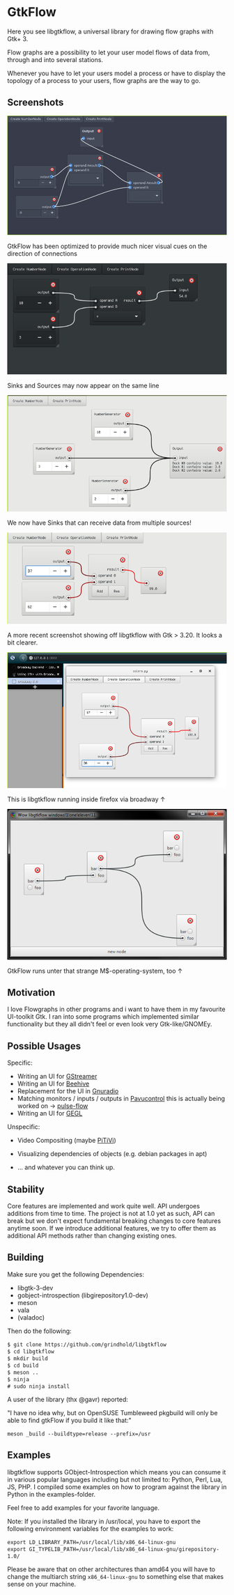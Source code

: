 GtkFlow
=======

Here you see libgtkflow, a universal library for drawing flow graphs with
Gtk+ 3.

Flow graphs are a possibility to let your user model flows of data from, through
and into several stations.

Whenever you have to let your users model a process or have to display the topology
of a process to your users, flow graphs are the way to go.

Screenshots
-----------

![ConnectorAesthetics](./screenshots/connection_aesthetics.png)

GtkFlow has been optimized to provide much nicer visual cues on the direction of connections

![SameLineDocks](./screenshots/sameline.png)

Sinks and Sources may now appear on the same line

![GtkFlowMultisink](./screenshots/multisink.png)

We now have Sinks that can receive data from multiple sources!

![GtkFlowColor](./screenshots/gtk3-20.png)

A more recent screenshot showing off libgtkflow with Gtk > 3.20. It looks
a bit clearer.

![LibGtkFlow](./screenshots/broadway.png)

This is libgtkflow running inside firefox via broadway ↑

![GtkFlowWindows](./screenshots/windows.png)

GtkFlow runs unter that strange M$-operating-system, too ↑

Motivation
----------

I love Flowgraphs in other programs and i want to have them in my favourite
UI-toolkit Gtk. I ran into some programs which implemented similar functionality
but they all didn't feel or even look very Gtk-like/GNOMEy.

Possible Usages
---------------

Specific:

  * Writing an UI for [GStreamer](http://gstreamer.org)
  * Writing an UI for [Beehive](https://github.com/muesli/beehive)
  * Replacement for the UI in [Gnuradio](http://gnuradio.org)
  * Matching monitors / inputs / outputs in [Pavucontrol](http://freedesktop.org/software/pulseaudio/pavucontrol/) this is actually being worked on → [pulse-flow](https://github.com/benwaffle/pulse-flow)
  * Writing an UI for [GEGL](http://gegl.org)

Unspecific:

  * Video Compositing (maybe [PiTiVi](http://www.pitivi.org))
  * Visualizing dependencies of objects (e.g. debian packages in apt)

  * … and whatever you can think up.

Stability
-------------

Core features are implemented and work quite well.
API undergoes additions from time to time. The project is not at 1.0 yet
as such, API can break but we don't expect fundamental breaking changes
to core features anytime soon. If we introduce additional features, we
try to offer them as additional API methods rather than changing existing
ones.

Building
--------

Make sure you get the following Dependencies:

  * libgtk-3-dev
  * gobject-introspection (libgirepository1.0-dev)
  * meson
  * vala
  * (valadoc)

Then do the following:

```
$ git clone https://github.com/grindhold/libgtkflow
$ cd libgtkflow
$ mkdir build
$ cd build
$ meson ..
$ ninja
# sudo ninja install
```

A user of the library (thx @gavr) reported:

"I have no idea why, but on OpenSUSE Tumbleweed pkgbuild will only be able to find gtkFlow if you build it like that:"
```
meson _build --buildtype=release --prefix=/usr
```

Examples
--------

libgtkflow supports GObject-Introspection which means you can consume it in various
popular languages including but not limited to: Python, Perl, Lua, JS, PHP.
I compiled some examples on how to program against the library in Python in the examples-folder.

Feel free to add examples for your favorite language.

Note: If you installed the library in /usr/local, you have to export the following
environment variables for the examples to work:

```
export LD_LIBRARY_PATH=/usr/local/lib/x86_64-linux-gnu
export GI_TYPELIB_PATH=/usr/local/lib/x86_64-linux-gnu/girepository-1.0/
```

Please be aware that on other architectures than amd64 you will have to change the
multiarch string ```x86_64-linux-gnu``` to something else that makes sense on your
machine.
